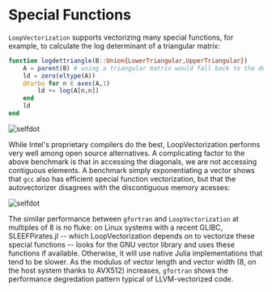 # Special Functions

`LoopVectorization` supports vectorizing many special functions, for example, to calculate the log determinant of a triangular matrix:
```julia
function logdettriangle(B::Union{LowerTriangular,UpperTriangular})
    A = parent(B) # using a triangular matrix would fall back to the default loop.
    ld = zero(eltype(A))
    @turbo for n ∈ axes(A,1)
        ld += log(A[n,n])
    end
    ld
end
```
![selfdot](https://github.com/JuliaSIMD/LoopVectorization.jl/raw/docsassets/docs/src/assets/bench_logdettriangle_v2.svg)

While Intel's proprietary compilers do the best, LoopVectorization performs very well among open source alternatives. A complicating
factor to the above benchmark is that in accessing the diagonals, we are not accessing contiguous elements. A benchmark
simply exponentiating a vector shows that `gcc` also has efficient special function vectorization, but that the autovectorizer
disagrees with the discontiguous memory acesses:

![selfdot](https://github.com/JuliaSIMD/LoopVectorization.jl/raw/docsassets/docs/src/assets/bench_exp_v2.svg)

The similar performance between `gfortran` and `LoopVectorization` at multiples of 8 is no fluke: on Linux systems with a recent GLIBC, SLEEFPirates.jl --
which LoopVectorization depends on to vectorize these special functions -- looks for the GNU vector library and uses these functions
if available. Otherwise, it will use native Julia implementations that tend to be slower. As the modulus of vector length and vector width (8, on the
host system thanks to AVX512) increases, `gfortran` shows the performance degredation pattern typical of LLVM-vectorized code.

